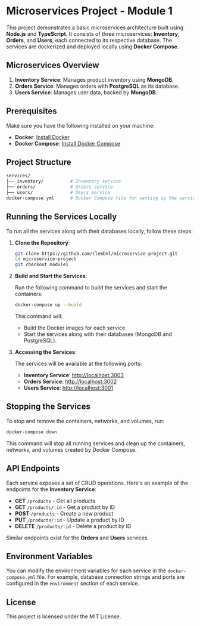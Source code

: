 # Microservices Project - Module 1

This project demonstrates a basic microservices architecture built using **Node.js** and **TypeScript**. It consists of three microservices: **Inventory**, **Orders**, and **Users**, each connected to its respective database. The services are dockerized and deployed locally using **Docker Compose**.

## Microservices Overview

1. **Inventory Service**: Manages product inventory using **MongoDB**.
2. **Orders Service**: Manages orders with **PostgreSQL** as its database.
3. **Users Service**: Manages user data, backed by **MongoDB**.

## Prerequisites

Make sure you have the following installed on your machine:

- **Docker**: [Install Docker](https://docs.docker.com/get-docker/)
- **Docker Compose**: [Install Docker Compose](https://docs.docker.com/compose/install/)

## Project Structure

```bash
services/
├── inventory/          # Inventory service
├── orders/             # Orders service
├── users/              # Users service
docker-compose.yml      # Docker Compose file for setting up the services and databases
```

## Running the Services Locally

To run all the services along with their databases locally, follow these steps:

1. **Clone the Repository**:

   ```bash
   git clone https://github.com/clembnl/microservice-project.git
   cd microservice-project
   git checkout module1
   ```

2. **Build and Start the Services**:

   Run the following command to build the services and start the containers:

   ```bash
   docker-compose up --build
   ```

   This command will:
   - Build the Docker images for each service.
   - Start the services along with their databases (MongoDB and PostgreSQL).

3. **Accessing the Services**:

   The services will be available at the following ports:

   - **Inventory Service**: [http://localhost:3003](http://localhost:3003)
   - **Orders Service**: [http://localhost:3002](http://localhost:3002)
   - **Users Service**: [http://localhost:3001](http://localhost:3001)

## Stopping the Services

To stop and remove the containers, networks, and volumes, run:

```bash
docker-compose down
```

This command will stop all running services and clean up the containers, networks, and volumes created by Docker Compose.

## API Endpoints

Each service exposes a set of CRUD operations. Here's an example of the endpoints for the **Inventory Service**:

- **GET** `/products` - Get all products
- **GET** `/products/:id` - Get a product by ID
- **POST** `/products` - Create a new product
- **PUT** `/products/:id` - Update a product by ID
- **DELETE** `/products/:id` - Delete a product by ID

Similar endpoints exist for the **Orders** and **Users** services.

## Environment Variables

You can modify the environment variables for each service in the `docker-compose.yml` file. For example, database connection strings and ports are configured in the `environment` section of each service.

## License

This project is licensed under the MIT License.